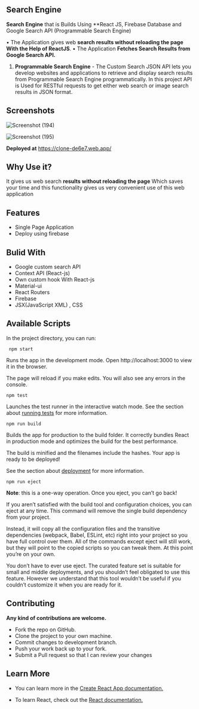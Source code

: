 
## Search Engine 
**Search Engine** that is Builds Using **React JS, Firebase Database and Google Search API (Programmable Search Engine)

•	The Application gives web **search results without reloading the page With the Help of ReactJS**.
•	The Application **Fetches Search Results from Google Search API.** 

1. **Programmable Search Engine** -
    The Custom Search JSON API lets you develop websites and applications to retrieve and display search results from Programmable Search Engine programmatically. In this project API is Used for RESTful requests to get either web search or image search results in JSON format.


  
## Screenshots
![Screenshot (194)](https://user-images.githubusercontent.com/84537057/129682391-32862b05-8006-47df-b94f-d3e934ce757a.png)

![Screenshot (195)](https://user-images.githubusercontent.com/84537057/129682522-67f82d55-cc6a-4a44-954c-5959517bdb2c.png)


**Deployed at** https://clone-de6e7.web.app/


  
## Why Use it?
 It gives us web search **results without reloading the page** Which saves your time and this functionality gives us very convenient use of this web application 



  
## Features

- Single Page Application 
- Deploy using firebase

## Bulid With

- Google custom search API
- Context API (React-js)
- Own custom hook With React-js
- Material-ui
- React Routers
- Firebase
- JSX(JavaScript XML) , CSS



## Available Scripts
In the project directory, you can run:
  
     npm start

Runs the app in the development mode.
Open http://localhost:3000 to view it in the browser.

The page will reload if you make edits.
You will also see any errors in the console.

    npm test
Launches the test runner in the interactive watch mode.
See the section about [running tests](https://facebook.github.io/create-react-app/docs/running-tests) for more information.

    npm run build
Builds the app for production to the build folder.
It correctly bundles React in production mode and optimizes the build for the best performance.

The build is minified and the filenames include the hashes.
Your app is ready to be deployed!


See the section about [deployment](https://facebook.github.io/create-react-app/docs/deployment)  for more information.

    npm run eject
**Note**: this is a one-way operation. Once you eject, you can’t go back!

If you aren’t satisfied with the build tool and configuration choices, you can eject at any time. This command will remove the single build dependency from your project.

Instead, it will copy all the configuration files and the transitive dependencies (webpack, Babel, ESLint, etc) right into your project so you have full control over them. All of the commands except eject will still work, but they will point to the copied scripts so you can tweak them. At this point you’re on your own.

You don’t have to ever use eject. The curated feature set is suitable for small and middle deployments, and you shouldn’t feel obligated to use this feature. However we understand that this tool wouldn’t be useful if you couldn’t customize it when you are ready for it.


## Contributing
**Any kind of contributions are welcome.**

- Fork the repo on GitHub.
- Clone the project to your own machine.
- Commit changes to development branch.
- Push your work back up to your fork.
- Submit a Pull request so that I can review your changes

## Learn More
- You can learn more in the [Create React App documentation.](https://create-react-app.dev/docs/getting-started/)

- To learn React, check out the [React documentation.](https://reactjs.org/)
